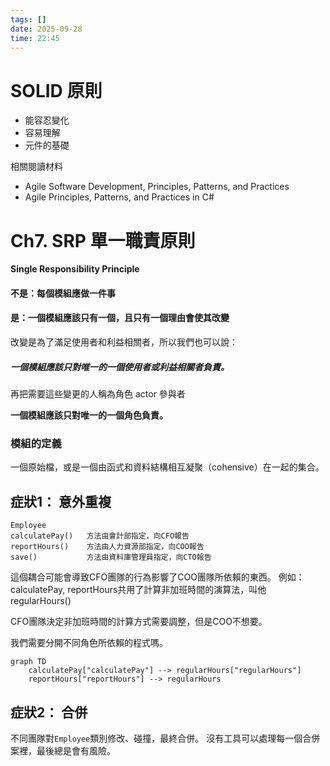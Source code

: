 ```yaml
---
tags: []
date: 2025-09-28
time: 22:45
---
```


# SOLID 原則

- 能容忍變化
- 容易理解
- 元件的基礎

相關閱讀材料
- Agile Software Development, Principles, Patterns, and Practices
- Agile Principles, Patterns, and Practices in C#

# Ch7. SRP 單一職責原則

**Single Responsibility Principle**

#### 不是：每個模組應做一件事
#### 是：一個模組應該只有一個，且只有一個理由會使其改變

改變是為了滿足使用者和利益相關者，所以我們也可以說：
##### **一個模組應該只對唯一的一個使用者或利益相關者負責。**

再把需要這些變更的人稱為角色 actor 參與者

**一個模組應該只對唯一的一個角色負責。**

### 模組的定義
一個原始檔，或是一個由函式和資料結構相互凝聚（cohensive）在一起的集合。


## 症狀1： 意外重複

```
Employee
calculatePay()   方法由會計部指定，向CFO報告
reportHours()    方法由人力資源部指定，向COO報告
save()           方法由資料庫管理員指定，向CTO報告
```

這個耦合可能會導致CFO團隊的行為影響了COO團隊所依賴的東西。
例如：calculatePay, reportHours共用了計算非加班時間的演算法，叫他regularHours()

CFO團隊決定非加班時間的計算方式需要調整，但是COO不想要。

我們需要分開不同角色所依賴的程式嗎。


```mermaid
graph TD
    calculatePay["calculatePay"] --> regularHours["regularHours"]
    reportHours["reportHours"] --> regularHours

```

## 症狀2： 合併

不同團隊對`Employee`類別修改、碰撞，最終合併。
沒有工具可以處理每一個合併案裡，最後總是會有風險。